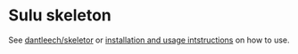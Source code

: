 # Sulu skeleton

See [dantleech/skeletor](https://github.com/dantleech/skeletor) or [installation and usage intstructions](http://dantleech.github.io/skeletor) on how to use. 
